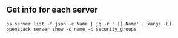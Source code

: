 
## Get info for each server

```
os server list -f json -c Name | jq -r '.[].Name' | xargs -L1 openstack server show -c name -c security_groups
```
